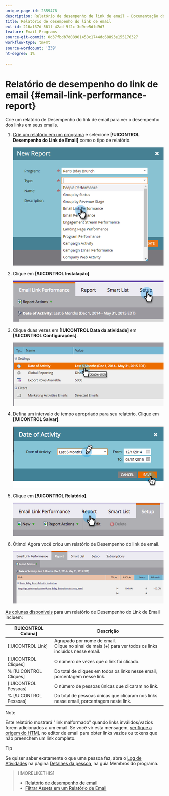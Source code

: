 ```yaml
---
unique-page-id: 2359478
description: Relatório de desempenho de link de email - Documentação do Marketo - Documentação do produto
title: Relatório de desempenho do link de email
exl-id: 216af37d-561f-42ad-9f2c-3d9ee5dfd9d7
feature: Email Programs
source-git-commit: 0d37fbdb7d08901458c1744dc68893e155176327
workflow-type: tm+mt
source-wordcount: '239'
ht-degree: 1%

---
```


# Relatório de desempenho do link de email {#email-link-performance-report}

Crie um relatório de Desempenho do link de email para ver o desempenho dos links em seus emails.

1. [Crie um relatório em um programa](/help/marketo/product-docs/reporting/basic-reporting/creating-reports/create-a-report-in-a-program.md) e selecione **[!UICONTROL Desempenho do Link de Email]** como o tipo de relatório.

   ![](assets/image2017-3-29-9-3a10-3a41.png)

1. Clique em **[!UICONTROL Instalação]**.

   ![](assets/image2015-5-20-11-3a18-3a0.png)

1. Clique duas vezes em **[!UICONTROL Data da atividade]** em **[!UICONTROL Configurações]**.

   ![](assets/image2015-5-20-11-3a18-3a59.png)

1. Defina um intervalo de tempo apropriado para seu relatório. Clique em **[!UICONTROL Salvar]**.

   ![](assets/image2015-5-20-11-3a20-3a52.png)

1. Clique em **[!UICONTROL Relatório]**.

   ![](assets/image2015-5-20-11-3a22-3a24.png)

1. Ótimo! Agora você criou um relatório de Desempenho do link de email.

   ![](assets/image2015-5-20-11-3a23-3a33.png)

[As colunas disponíveis](/help/marketo/product-docs/reporting/basic-reporting/editing-reports/select-report-columns.md) para um relatório de Desempenho do Link de Email incluem:

<table> 
 <thead> 
  <tr> 
   <th colspan="1" rowspan="1">[!UICONTROL Coluna]</th> 
   <th colspan="1" rowspan="1">Descrição</th> 
  </tr> 
 </thead> 
 <tbody> 
  <tr> 
   <td colspan="1" rowspan="1">[!UICONTROL Link]</td> 
   <td colspan="1" rowspan="1">Agrupado por nome de email.<br>Clique no sinal de mais (+) para ver todos os links incluídos nesse email.</td> 
  </tr> 
  <tr> 
   <td colspan="1" rowspan="1">[!UICONTROL Cliques]</td> 
   <td colspan="1" rowspan="1">O número de vezes que o link foi clicado.</td> 
  </tr> 
  <tr> 
   <td colspan="1" rowspan="1">% [!UICONTROL Cliques]</td> 
   <td colspan="1" rowspan="1">Do total de cliques em todos os links nesse email, porcentagem nesse link.</td> 
  </tr> 
  <tr> 
   <td colspan="1" rowspan="1">[!UICONTROL Pessoas]</td> 
   <td colspan="1" rowspan="1">O número de pessoas únicas que clicaram no link.</td> 
  </tr> 
  <tr> 
   <td colspan="1" rowspan="1">% [!UICONTROL Pessoas]</td> 
   <td colspan="1" rowspan="1">Do total de pessoas únicas que clicaram nos links nesse email, porcentagem neste link.</td> 
  </tr> 
 </tbody> 
</table>

>[!NOTE]
>
>Este relatório mostrará &quot;link malformado&quot; quando links inválidos/vazios forem adicionados a um email. Se você vir esta mensagem, [verifique a origem do HTML](/help/marketo/product-docs/email-marketing/general/functions-in-the-editor/edit-an-emails-html.md) no editor de email para obter links vazios ou tokens que não preenchem um link completo.

>[!TIP]
>
>Se quiser saber exatamente o que uma pessoa fez, abra o [Log de Atividades](/help/marketo/product-docs/core-marketo-concepts/smart-lists-and-static-lists/managing-people-in-smart-lists/filter-activity-types-in-the-activity-log-of-a-person.md) na página [Detalhes da pessoa](/help/marketo/product-docs/core-marketo-concepts/smart-lists-and-static-lists/managing-people-in-smart-lists/using-the-person-detail-page.md), na guia Membros do programa.

>[!MORELIKETHIS]
>
>* [Relatório de desempenho de email](/help/marketo/product-docs/email-marketing/email-programs/email-program-data/email-performance-report.md)
>* [Filtrar Assets em um Relatório de Email](/help/marketo/product-docs/reporting/basic-reporting/report-activity/filter-assets-in-an-email-report.md)
